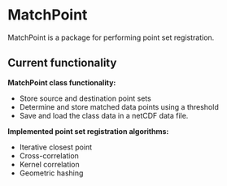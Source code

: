 # MatchPoint

MatchPoint is a package for performing point set registration.

## Current functionality

**MatchPoint class functionality:**
- Store source and destination point sets
- Determine and store matched data points using a threshold
- Save and load the class data in a netCDF data file.

**Implemented point set registration algorithms:**
- Iterative closest point
- Cross-correlation
- Kernel correlation
- Geometric hashing